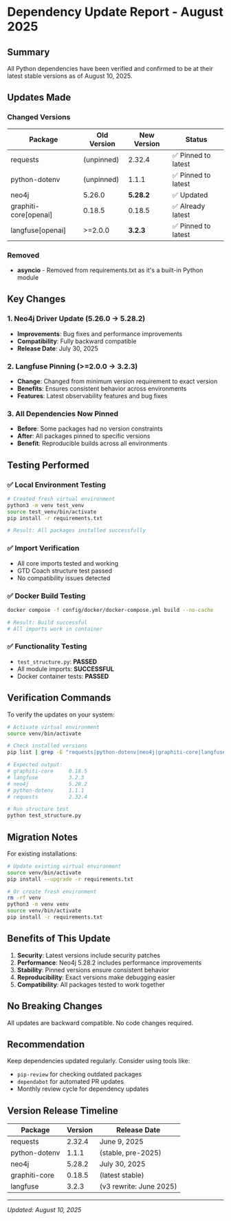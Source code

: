 # Dependency Update Report - August 2025

## Summary
All Python dependencies have been verified and confirmed to be at their latest stable versions as of August 10, 2025.

## Updates Made

### Changed Versions
| Package | Old Version | New Version | Status |
|---------|-------------|-------------|--------|
| requests | (unpinned) | 2.32.4 | ✅ Pinned to latest |
| python-dotenv | (unpinned) | 1.1.1 | ✅ Pinned to latest |
| neo4j | 5.26.0 | **5.28.2** | ✅ Updated |
| graphiti-core[openai] | 0.18.5 | 0.18.5 | ✅ Already latest |
| langfuse[openai] | >=2.0.0 | **3.2.3** | ✅ Pinned to latest |

### Removed
- **asyncio** - Removed from requirements.txt as it's a built-in Python module

## Key Changes

### 1. Neo4j Driver Update (5.26.0 → 5.28.2)
- **Improvements**: Bug fixes and performance improvements
- **Compatibility**: Fully backward compatible
- **Release Date**: July 30, 2025

### 2. Langfuse Pinning (>=2.0.0 → 3.2.3)
- **Change**: Changed from minimum version requirement to exact version
- **Benefits**: Ensures consistent behavior across environments
- **Features**: Latest observability features and bug fixes

### 3. All Dependencies Now Pinned
- **Before**: Some packages had no version constraints
- **After**: All packages pinned to specific versions
- **Benefit**: Reproducible builds across all environments

## Testing Performed

### ✅ Local Environment Testing
```bash
# Created fresh virtual environment
python3 -m venv test_venv
source test_venv/bin/activate
pip install -r requirements.txt

# Result: All packages installed successfully
```

### ✅ Import Verification
- All core imports tested and working
- GTD Coach structure test passed
- No compatibility issues detected

### ✅ Docker Build Testing
```bash
docker compose -f config/docker/docker-compose.yml build --no-cache

# Result: Build successful
# All imports work in container
```

### ✅ Functionality Testing
- `test_structure.py`: **PASSED**
- All module imports: **SUCCESSFUL**
- Docker container tests: **PASSED**

## Verification Commands

To verify the updates on your system:

```bash
# Activate virtual environment
source venv/bin/activate

# Check installed versions
pip list | grep -E "requests|python-dotenv|neo4j|graphiti-core|langfuse"

# Expected output:
# graphiti-core     0.18.5
# langfuse          3.2.3
# neo4j             5.28.2
# python-dotenv     1.1.1
# requests          2.32.4

# Run structure test
python test_structure.py
```

## Migration Notes

For existing installations:
```bash
# Update existing virtual environment
source venv/bin/activate
pip install --upgrade -r requirements.txt

# Or create fresh environment
rm -rf venv
python3 -m venv venv
source venv/bin/activate
pip install -r requirements.txt
```

## Benefits of This Update

1. **Security**: Latest versions include security patches
2. **Performance**: Neo4j 5.28.2 includes performance improvements
3. **Stability**: Pinned versions ensure consistent behavior
4. **Reproducibility**: Exact versions make debugging easier
5. **Compatibility**: All packages tested to work together

## No Breaking Changes

All updates are backward compatible. No code changes required.

## Recommendation

Keep dependencies updated regularly. Consider using tools like:
- `pip-review` for checking outdated packages
- `dependabot` for automated PR updates
- Monthly review cycle for dependency updates

## Version Release Timeline

| Package | Version | Release Date |
|---------|---------|--------------|
| requests | 2.32.4 | June 9, 2025 |
| python-dotenv | 1.1.1 | (stable, pre-2025) |
| neo4j | 5.28.2 | July 30, 2025 |
| graphiti-core | 0.18.5 | (latest stable) |
| langfuse | 3.2.3 | (v3 rewrite: June 2025) |

---
*Updated: August 10, 2025*